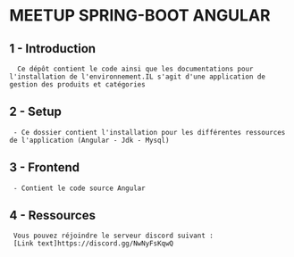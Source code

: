 # MEETUP SPRING-BOOT ANGULAR

## 1 - Introduction

```
  Ce dépôt contient le code ainsi que les documentations pour l'installation de l'environnement.IL s'agit d'une application de gestion des produits et catégories
```

## 2 - Setup
```
 - Ce dossier contient l'installation pour les différentes ressources de l'application (Angular - Jdk - Mysql)

```

## 3 - Frontend
```
 - Contient le code source Angular

```


## 4 - Ressources
```
 Vous pouvez réjoindre le serveur discord suivant : 
 [Link text]https://discord.gg/NwNyFsKqwQ
```